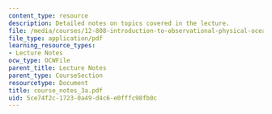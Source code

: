```yaml
---
content_type: resource
description: Detailed notes on topics covered in the lecture.
file: /media/courses/12-808-introduction-to-observational-physical-oceanography-fall-2004/5ce74f2c17230a49d4c6e0fffc98fb0c_course_notes_3a.pdf
file_type: application/pdf
learning_resource_types:
- Lecture Notes
ocw_type: OCWFile
parent_title: Lecture Notes
parent_type: CourseSection
resourcetype: Document
title: course_notes_3a.pdf
uid: 5ce74f2c-1723-0a49-d4c6-e0fffc98fb0c
---
```

